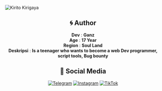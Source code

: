 ![Kirito Kirigaya](https://media3.giphy.com/media/xULW8B4WU7Rjh5po88/giphy.gif?cid=6c09b952ne8wb0jeonmf4jfr1j1ro9w95ohp6872tot6wdwb&ep=v1_internal_gif_by_id&rid=giphy.gif&ct=g)

<div align="center">

## 🌀 Author
**Dev** : **Ganz**  
**Age** : **17 Year**  
**Region** : **Soul Land**  
**Deskripsi** : **Is a teenager who wants to become a web Dev programmer, script tools, Bug bounty**

## 🔗 Social Media
[![Telegram](https://img.shields.io/badge/Telegram-26A5E4?style=for-the-badge&logo=telegram&logoColor=white)](https://t.me/@NOT144FOUND)
[![Instagram](https://img.shields.io/badge/Instagram-1877F2?style=for-the-badge&logo=instagram&logoColor=white)](https://Instagram.com/@YUSUFKENZZ)
[![TikTok](https://img.shields.io/badge/TikTok-000000?style=for-the-badge&logo=tiktok&logoColor=white)](https://tiktok.com/@notsuspend.21)

</div>
